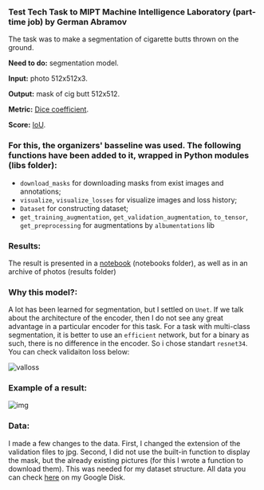 ### Test Tech Task to MIPT Machine Intelligence Laboratory (part-time job) by German Abramov

The task was to make a segmentation of cigarette butts thrown on the ground. 

**Need to do:** segmentation model.  
  
**Input:** photo 512x512x3.

**Output:** mask of cig butt 512x512. 

**Metric:** [Dice coefficient](https://en.wikipedia.org/wiki/S%C3%B8rensen%E2%80%93Dice_coefficient).

**Score:** [IoU](https://www.pyimagesearch.com/2016/11/07/intersection-over-union-iou-for-object-detection/).


### For this, the organizers' basseline was used. The following functions have been added to it, wrapped in Python modules (libs folder): 
- `download_masks` for downloading masks from exist images and annotations;
- `visualize`, `visualize_losses` for visualize images and loss history;
- `Dataset` for constructing dataset;
- `get_training_augmentation`, `get_validation_augmentation`, `to_tensor`, `get_preprocessing` for augmentations by `albumentations` lib

### Results:
The result is presented in a [notebook](https://github.com/germanjke/segmentation_of_cigg_butts/blob/master/cigarette_butt_segmentation/notebooks/please_dont_smoke.ipynb) (notebooks folder), as well as in an archive of photos (results folder)

### Why this model?:
A lot has been learned for segmentation, but I settled on `Unet`. If we talk about the architecture of the encoder, then I do not see any great advantage in a particular encoder for this task. For a task with multi-class segmentation, it is better to use an `efficient` network, but for a binary as such, there is no difference in the encoder. So i chose standart `resnet34`. You can check validaiton loss below:

![valloss](https://github.com/germanjke/segmentation_of_cigg_butts/blob/master/cigarette_butt_segmentation/loss_function_visuaalize/%D0%A1%D0%BD%D0%B8%D0%BC%D0%BE%D0%BA%20%D1%8D%D0%BA%D1%80%D0%B0%D0%BD%D0%B0%20%D0%BE%D1%82%202020-10-05%2021-45-57.png)

### Example of a result:
![img](https://github.com/germanjke/segmentation_of_cigg_butts/blob/master/cigarette_butt_segmentation/results/%D0%A1%D0%BD%D0%B8%D0%BC%D0%BE%D0%BA%20%D1%8D%D0%BA%D1%80%D0%B0%D0%BD%D0%B0%20%D0%BE%D1%82%202020-10-05%2021-50-11.png)

### Data:
I made a few changes to the data. First, I changed the extension of the validation files to jpg. Second, I did not use the built-in function to display the mask, but the already existing pictures (for this I wrote a function to download them). This was needed for my dataset structure. All data you can check [here](https://drive.google.com/drive/folders/1eYlaoGxwuzo9B0WVmLErkwtoL7Ib7XHr?usp=sharing) on my Google Disk.
